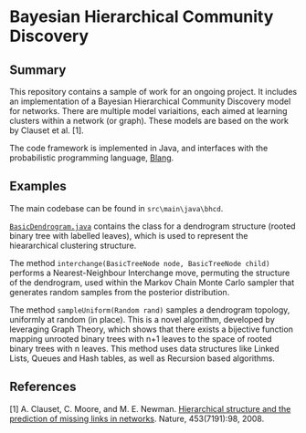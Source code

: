 # Bayesian Hierarchical Community Discovery

## Summary

This repository contains a sample of work for an ongoing project. It includes an implementation of a Bayesian Hierarchical Community Discovery model for networks. There are multiple model variaitions, each aimed at learning clusters within a network (or graph). These models are based on the work by Clauset et al. [1]. 

The code framework is implemented in Java, and interfaces with the probabilistic programming language, [Blang](https://www.stat.ubc.ca/~bouchard/blang/).

## Examples

The main codebase can be found in `src\main\java\bhcd`.

[`BasicDendrogram.java`](src\main\java\bhcd\BasicDendrogram.java) contains the class for a dendrogram structure (rooted binary tree with labelled leaves), which is used to represent the hieararchical clustering structure. 

The method `interchange(BasicTreeNode node, BasicTreeNode child)` performs a Nearest-Neighbour Interchange move, permuting the structure of the dendrogram, used within the Markov Chain Monte Carlo sampler that generates random samples from the posterior distribution.

The method `sampleUniform(Random rand)` samples a dendrogram topology, uniformly at random (in place). This is a novel algorithm, developed by leveraging Graph Theory, which shows that there exists a bijective function mapping unrooted binary trees with n+1 leaves to the space of rooted binary trees with n leaves. This method uses data structures like Linked Lists, Queues and Hash tables, as well as Recursion based algorithms.

## References

[1] A. Clauset, C. Moore, and M. E. Newman. [Hierarchical structure and the prediction of missing links in networks](https://arxiv.org/pdf/0811.0484.pdf). Nature, 453(7191):98, 2008.



